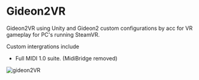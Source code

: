 # Gideon2VR
Gideon2VR using Unity and Gideon2 custom configurations by acc for VR gameplay for PC's running SteamVR. 

Custom intergrations include

- Full MIDI 1.0 suite. (MidiBridge removed)

![gideon2VR](https://github.com/AlienCyberCoat/Gideon2-VR/assets/77039180/f7c2100d-b587-4b1b-b9e9-353efe662b22)


